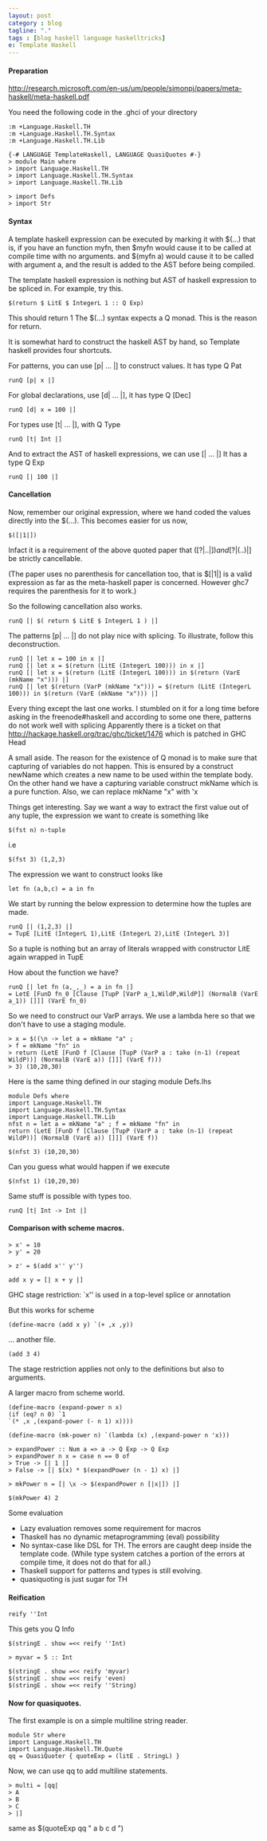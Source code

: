```yaml
---
layout: post
category : blog
tagline: "."
tags : [blog haskell language haskelltricks]
e: Template Haskell
---
```


#### Preparation

http://research.microsoft.com/en-us/um/people/simonpj/papers/meta-haskell/meta-haskell.pdf

You need the following code in the .ghci of your directory

~~~
:m +Language.Haskell.TH
:m +Language.Haskell.TH.Syntax
:m +Language.Haskell.TH.Lib
~~~

~~~
{-# LANGUAGE TemplateHaskell, LANGUAGE QuasiQuotes #-}
> module Main where
> import Language.Haskell.TH
> import Language.Haskell.TH.Syntax
> import Language.Haskell.TH.Lib

> import Defs
> import Str
~~~

#### Syntax

A template haskell expression can be executed by marking it with $(...)
that is, if you have an function myfn, then $myfn would cause it to be called at compile time with no arguments. and $(myfn a) would cause it to be called with argument a, and the result is added to the AST before being compiled.

The template haskell expression is nothing but AST of haskell expression to be spliced in. For example, try
this.

~~~
$(return $ LitE $ IntegerL 1 :: Q Exp)
~~~

This should return 1
The $(...) syntax expects a Q monad. This is the reason for return.

It is somewhat hard to construct the haskell AST by hand, so Template haskell provides four shortcuts.

For patterns, you can use [p| ... |] to construct values. It has type Q Pat

~~~
runQ [p| x |]
~~~

For global declarations, use [d| ... |], it has type Q [Dec]

~~~
runQ [d| x = 100 |]
~~~

For types use [t| ... |], with Q Type

~~~
runQ [t| Int |]
~~~

And to extract the AST of haskell expressions, we can use [| ... |] It has a type Q Exp

~~~
runQ [| 100 |]
~~~

#### Cancellation

Now, remember our original expression, where we hand coded the values directly into the $(...).
This becomes easier for us now,

~~~
$([|1|])
~~~

Infact it is a requirement of the above quoted paper that $([?|..|]) and [?|$(..)|] be strictly cancellable.

(The paper uses no parenthesis for cancellation too, that is $[|1|] is a valid expression as far
as the meta-haskell paper is concerned. However ghc7 requires the parenthesis for it to work.)

So the following cancellation also works.


~~~
runQ [| $( return $ LitE $ IntegerL 1 ) |]
~~~

The patterns [p| ... |] do not play nice with splicing. To illustrate, follow this deconstruction.

~~~
runQ [| let x = 100 in x |]
runQ [| let x = $(return (LitE (IntegerL 100))) in x |]
runQ [| let x = $(return (LitE (IntegerL 100))) in $(return (VarE (mkName "x"))) |]
runQ [| let $(return (VarP (mkName "x"))) = $(return (LitE (IntegerL 100))) in $(return (VarE (mkName "x"))) |]
~~~

Every thing except the last one works. I stumbled on it for a long time before asking in the freenode#haskell
and according to some one there, patterns do not work well with splicing
Apparently there is a ticket on that http://hackage.haskell.org/trac/ghc/ticket/1476 which is patched in GHC Head

A small aside. The reason for the existence of Q monad is to make sure that capturing of variables do not happen.
This is ensured by a construct newName which creates a new name to be used within the template body. On the other hand
we have a capturing variable construct mkName which is a pure function. Also, we can replace mkName "x" with 'x

Things get interesting. Say we want a way to extract the first value out of any tuple, the expression
we want to create is something like

~~~
$(fst n) n-tuple
~~~

i.e

~~~
$(fst 3) (1,2,3)
~~~

The expression we want to construct looks like

~~~
let fn (a,b,c) = a in fn
~~~

We start by running the below expression to determine how the tuples are made.

~~~
runQ [| (1,2,3) |]
= TupE [LitE (IntegerL 1),LitE (IntegerL 2),LitE (IntegerL 3)]
~~~

So a tuple is nothing but an array of literals wrapped with constructor LitE again wrapped in TupE

How about the function we have?

~~~
runQ [| let fn (a,_,_) = a in fn |]
= LetE [FunD fn_0 [Clause [TupP [VarP a_1,WildP,WildP]] (NormalB (VarE a_1)) []]] (VarE fn_0)
~~~

So we need to construct our VarP arrays.
We use a lambda here so that we don't have to use a staging module.

~~~
> x = $((\n -> let a = mkName "a" ;
> f = mkName "fn" in
> return (LetE [FunD f [Clause [TupP (VarP a : take (n-1) (repeat WildP))] (NormalB (VarE a)) []]] (VarE f)))
> 3) (10,20,30)
~~~

Here is the same thing defined in our staging module Defs.lhs


~~~
module Defs where
import Language.Haskell.TH
import Language.Haskell.TH.Syntax
import Language.Haskell.TH.Lib
nfst n = let a = mkName "a" ; f = mkName "fn" in
return (LetE [FunD f [Clause [TupP (VarP a : take (n-1) (repeat WildP))] (NormalB (VarE a)) []]] (VarE f))
~~~

~~~
$(nfst 3) (10,20,30)
~~~

Can you guess what would happen if we execute

~~~
$(nfst 1) (10,20,30)
~~~

Same stuff is possible with types too.

~~~
runQ [t| Int -> Int |]
~~~

#### Comparison with scheme macros.


~~~
> x' = 10
> y' = 20

> z' = $(add x'' y'')
~~~

~~~
add x y = [| x + y |]
~~~

GHC stage restriction: `x'' is used in a top-level splice or annotation

But this works for scheme

~~~
(define-macro (add x y) `(+ ,x ,y))
~~~

... another file.

~~~
(add 3 4)
~~~

The stage restriction applies not only to the definitions but also to
arguments.

A larger macro from scheme world.

~~~
(define-macro (expand-power n x)
(if (eq? n 0) `1
`(* ,x ,(expand-power (- n 1) x))))

(define-macro (mk-power n) `(lambda (x) ,(expand-power n 'x)))
~~~

~~~
> expandPower :: Num a => a -> Q Exp -> Q Exp
> expandPower n x = case n == 0 of
> True -> [| 1 |]
> False -> [| $(x) * $(expandPower (n - 1) x) |]

> mkPower n = [| \x -> $(expandPower n [|x|]) |]

$(mkPower 4) 2
~~~

Some evaluation

* Lazy evaluation removes some requirement for macros
* Thaskell has no dynamic metaprogramming (eval) possibility
* No syntax-case like DSL for TH. The errors are caught deep inside the template code. (While type system catches a portion of the errors at compile time, it does not do that for all.)
* Thaskell support for patterns and types is still evolving.
* quasiquoting is just sugar for TH


#### Reification

~~~
reify ''Int
~~~

This gets you Q Info

~~~
$(stringE . show =<< reify ''Int)
~~~

~~~
> myvar = 5 :: Int
~~~

~~~
$(stringE . show =<< reify 'myvar)
$(stringE . show =<< reify 'even)
$(stringE . show =<< reify ''String)
~~~


#### Now for quasiquotes.

The first example is on a simple multiline string reader.

~~~
module Str where
import Language.Haskell.TH
import Language.Haskell.TH.Quote
qq = QuasiQuoter { quoteExp = (litE . StringL) }
~~~

Now, we can use qq to add multiline statements.

~~~
> multi = [qq|
> A
> B
> C
> |]
~~~

same as $(quoteExp qq " a b c d ")


